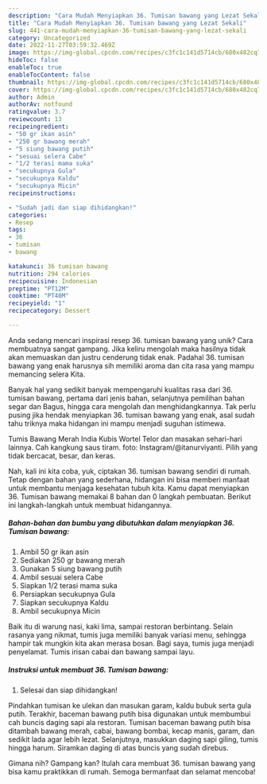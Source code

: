 ```yaml
---
description: "Cara Mudah Menyiapkan 36. Tumisan bawang yang Lezat Sekali"
title: "Cara Mudah Menyiapkan 36. Tumisan bawang yang Lezat Sekali"
slug: 441-cara-mudah-menyiapkan-36-tumisan-bawang-yang-lezat-sekali
category: Uncategorized
date: 2022-11-27T03:59:32.469Z
image: https://img-global.cpcdn.com/recipes/c3fc1c141d5714cb/680x482cq70/36-tumisan-bawang-foto-resep-utama.jpg
hideToc: false
enableToc: true
enableTocContent: false
thumbnail: https://img-global.cpcdn.com/recipes/c3fc1c141d5714cb/680x482cq70/36-tumisan-bawang-foto-resep-utama.jpg
cover: https://img-global.cpcdn.com/recipes/c3fc1c141d5714cb/680x482cq70/36-tumisan-bawang-foto-resep-utama.jpg
author: Admin
authorAv: notfound
ratingvalue: 3.7
reviewcount: 13
recipeingredient:
- "50 gr ikan asin"
- "250 gr bawang merah"
- "5 siung bawang putih"
- "sesuai selera Cabe"
- "1/2 terasi mama suka"
- "secukupnya Gula"
- "secukupnya Kaldu"
- "secukupnya Micin"
recipeinstructions:

- "Sudah jadi dan siap dihidangkan!"
categories:
- Resep
tags:
- 36
- tumisan
- bawang

katakunci: 36 tumisan bawang 
nutrition: 294 calories
recipecuisine: Indonesian
preptime: "PT12M"
cooktime: "PT40M"
recipeyield: "1"
recipecategory: Dessert

---
```





Anda sedang mencari inspirasi resep 36. tumisan bawang yang unik? Cara membuatnya sangat gampang. Jika keliru mengolah maka hasilnya tidak akan memuaskan dan justru cenderung tidak enak. Padahal 36. tumisan bawang yang enak harusnya sih memiliki aroma dan cita rasa yang mampu memancing selera Kita.





Banyak hal yang sedikit banyak mempengaruhi kualitas rasa dari 36. tumisan bawang, pertama dari jenis bahan, selanjutnya pemilihan bahan segar dan Bagus, hingga cara mengolah dan menghidangkannya. Tak perlu pusing jika hendak menyiapkan 36. tumisan bawang yang enak,      asal sudah tahu triknya maka hidangan ini mampu menjadi suguhan istimewa.














Tumis Bawang Merah India Kubis Wortel Telor dan masakan sehari-hari lainnya. Cah kangkung saus tiram. foto: Instagram/@itanurviyanti. Pilih yang tidak bercacat, besar, dan keras.






Nah, kali ini kita coba, yuk, ciptakan 36. tumisan bawang sendiri di rumah. Tetap dengan bahan yang sederhana, hidangan ini bisa memberi manfaat untuk membantu menjaga kesehatan tubuh kita. Kamu dapat menyiapkan 36. Tumisan bawang memakai 8 bahan dan 0 langkah pembuatan. Berikut ini langkah-langkah untuk membuat hidangannya.

<!--inarticleads1-->

##### Bahan-bahan dan bumbu yang dibutuhkan dalam menyiapkan 36. Tumisan bawang:

1. Ambil 50 gr ikan asin
1. Sediakan 250 gr bawang merah
1. Gunakan 5 siung bawang putih
1. Ambil sesuai selera Cabe
1. Siapkan 1/2 terasi mama suka
1. Persiapkan secukupnya Gula
1. Siapkan secukupnya Kaldu
1. Ambil secukupnya Micin


Baik itu di warung nasi, kaki lima, sampai restoran berbintang. Selain rasanya yang nikmat, tumis juga memiliki banyak variasi menu, sehingga hampir tak mungkin kita akan merasa bosan. Bagi saya, tumis juga menjadi penyelamat. Tumis irisan cabai dan bawang sampai layu. 

<!--inarticleads2-->

##### Instruksi untuk membuat 36. Tumisan bawang:


1. Selesai dan siap dihidangkan!

Pindahkan tumisan ke ulekan dan masukan garam, kaldu bubuk serta gula putih. Terakhir, baceman bawang putih bisa digunakan untuk membumbui cah buncis daging sapi ala restoran. Tumisan baceman bawang putih bisa ditambah bawang merah, cabai, bawang bombai, kecap manis, garam, dan sedikit lada agar lebih lezat. Selanjutnya, masukkan daging sapi giling, tumis hingga harum. Siramkan daging di atas buncis yang sudah direbus. 

Gimana nih? Gampang kan? Itulah cara membuat 36. tumisan bawang yang bisa kamu praktikkan di rumah. Semoga bermanfaat dan selamat mencoba!
